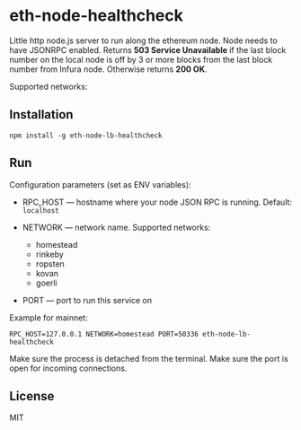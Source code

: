 # eth-node-healthcheck

Little http node.js server to run along the ethereum node. Node needs to have JSONRPC enabled. Returns **503 Service Unavailable** if the last block number on the local node is off by 3 or more blocks from the last block number from Infura node. Otherwise returns **200 OK**.

Supported networks:


## Installation

```
npm install -g eth-node-lb-healthcheck
```

## Run

Configuration parameters (set as ENV variables):

- RPC_HOST — hostname where your node JSON RPC is running. Default: `localhost`

- NETWORK — network name. Supported networks:
  - homestead
  - rinkeby
  - ropsten
  - kovan
  - goerli

- PORT — port to run this service on

Example for mainnet:
```
RPC_HOST=127.0.0.1 NETWORK=homestead PORT=50336 eth-node-lb-healthcheck
```

Make sure the process is detached from the terminal. Make sure the port is open for incoming connections.

## License

MIT
